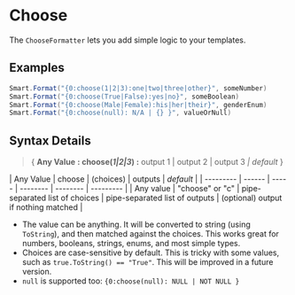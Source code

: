 # Choose

The `ChooseFormatter` lets you add simple logic to your templates.  

## Examples
```c#
Smart.Format("{0:choose(1|2|3):one|two|three|other}", someNumber)
Smart.Format("{0:choose(True|False):yes|no}", someBoolean)
Smart.Format("{0:choose(Male|Female):his|her|their}", genderEnum)
Smart.Format("{0:choose(null): N/A | {} }", valueOrNull)
```

## Syntax Details
> { **Any Value** **: choose(*1|2|3*) :** output 1 | output 2 | output 3 *| default* }

| Any Value | choose | (choices) | outputs | *default* |
| --------- | ------ | ----- | -------- | -------- | --------- |
| Any value | "choose" or "c" | pipe-separated list of choices | pipe-separated list of outputs | (optional) output if nothing matched |

* The value can be anything.  It will be converted to string (using `ToString`), and then matched against the choices.  This works great for numbers, booleans, strings, enums, and most simple types.
* Choices are case-sensitive by default.  This is tricky with some values, such as `true.ToString() == "True"`.  This will be improved in a future version.
* `null` is supported too: `{0:choose(null): NULL | NOT NULL }`
